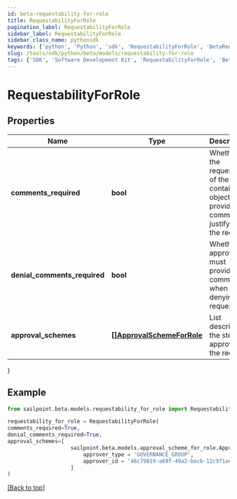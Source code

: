 ```yaml
---
id: beta-requestability-for-role
title: RequestabilityForRole
pagination_label: RequestabilityForRole
sidebar_label: RequestabilityForRole
sidebar_class_name: pythonsdk
keywords: ['python', 'Python', 'sdk', 'RequestabilityForRole', 'BetaRequestabilityForRole'] 
slug: /tools/sdk/python/beta/models/requestability-for-role
tags: ['SDK', 'Software Development Kit', 'RequestabilityForRole', 'BetaRequestabilityForRole']
---
```


# RequestabilityForRole


## Properties

Name | Type | Description | Notes
------------ | ------------- | ------------- | -------------
**comments_required** | **bool** | Whether the requester of the containing object must provide comments justifying the request | [optional] [default to False]
**denial_comments_required** | **bool** | Whether an approver must provide comments when denying the request | [optional] [default to False]
**approval_schemes** | [**[]ApprovalSchemeForRole**](approval-scheme-for-role) | List describing the steps in approving the request | [optional] 
}

## Example

```python
from sailpoint.beta.models.requestability_for_role import RequestabilityForRole

requestability_for_role = RequestabilityForRole(
comments_required=True,
denial_comments_required=True,
approval_schemes=[
                    sailpoint.beta.models.approval_scheme_for_role.ApprovalSchemeForRole(
                        approver_type = 'GOVERNANCE_GROUP', 
                        approver_id = '46c79819-a69f-49a2-becb-12c971ae66c6', )
                    ]
)

```
[[Back to top]](#) 

